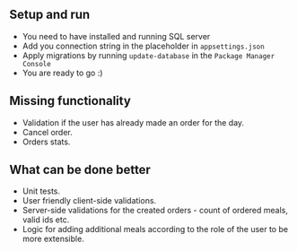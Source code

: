 ## Setup and run
* You need to have installed and running SQL server 
* Add you connection string in the placeholder in `appsettings.json`
* Apply migrations by running `update-database` in the `Package Manager Console`
* You are ready to go :) 

## Missing functionality
* Validation if the user has already made an order for the day.
* Cancel order.
* Orders stats.

## What can be done better
* Unit tests.
* User friendly client-side validations.  
* Server-side validations for the created orders - count of ordered meals, valid ids etc.
* Logic for adding additional meals according to the role of the user to be more extensible. 
